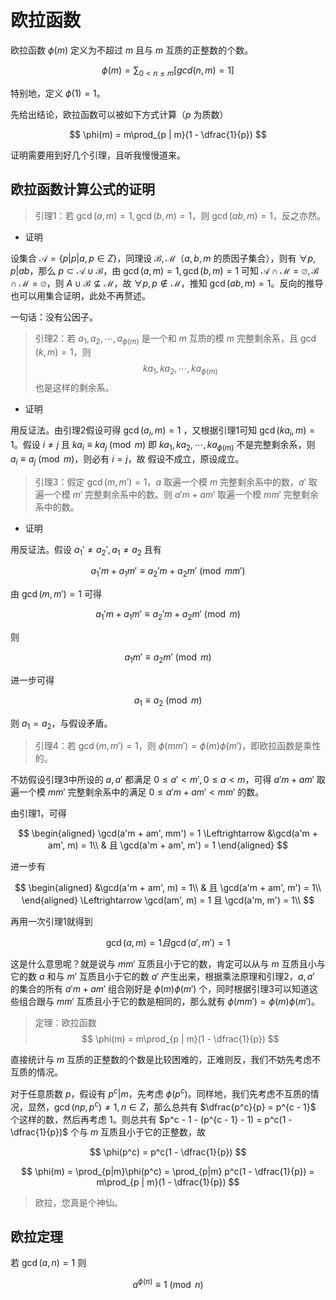 # 欧拉函数

欧拉函数 $\phi (m)$ 定义为不超过 $m$ 且与 $m$ 互质的正整数的个数。

$$
\phi(m) = \sum_{0 < n 
\le m}[gcd(n, m) = 1]
$$

特别地，定义 $\phi(1) = 1$。

先给出结论，欧拉函数可以被如下方式计算（$p$ 为质数）

$$
\phi(m) = m\prod_{p | m}(1 - \dfrac{1}{p})
$$

证明需要用到好几个引理，且听我慢慢道来。

## 欧拉函数计算公式的证明

> 引理1：若 $\gcd(a, m) = 1, \gcd(b, m) = 1$，则 $\gcd(ab, m) = 1$，反之亦然。

* 证明

设集合 $\mathcal{A} = \{p| p | a, p \in Z\}$，同理设 $\mathcal{B}, \mathcal{M}$（$a, b, m$ 的质因子集合），则有 $\forall p, p | ab$，那么 $p\subset \mathcal A\cup \mathcal B$，由 $\gcd(a, m) = 1, \gcd(b, m) = 1$ 可知 $\mathcal A \cap \mathcal M = \varnothing, \mathcal B \cap \mathcal M = \varnothing$，则 $A\cup \mathcal B \not\subseteq \mathcal{M}$，故 $\forall p, p \not\in \mathcal{M}$，推知 $\gcd(ab, m) = 1$。反向的推导也可以用集合证明，此处不再赘述。

一句话：没有公因子。

> 引理2：若 $a_1, a_2,\cdots, a_{\phi(m)}$ 是一个和 $m$ 互质的模 $m$ 完整剩余系，且 $\gcd(k, m) = 1$，则
> $$
ka_1, ka_2,\cdots, ka_{\phi(m)}
$$
> 也是这样的剩余系。

* 证明

用反证法。由引理2假设可得 $\gcd(a_i, m) = 1$ ，又根据引理1可知 $\gcd(ka_i, m) = 1$。假设 $i \neq j$ 且 $ka_i \equiv ka_j\pmod m$ 即 $ka_1, ka_2,\cdots, ka_{\phi(m)}$ 不是完整剩余系，则 $a_i \equiv a_j\pmod m$，则必有 $i = j$，故 假设不成立，原设成立。

 > 引理3：假定 $\gcd(m, m') = 1$，$a$ 取遍一个模 $m$ 完整剩余系中的数，$a'$ 取遍一个模 $m'$ 完整剩余系中的数。则 $a'm + am'$ 取遍一个模 $mm'$ 完整剩余系中的数。

 * 证明

用反证法。假设 $a_1' \neq a_2', a_1\neq a_2$ 且有

$$
a_1'm + a_1m' \equiv a_2'm + a_2m' \pmod{mm'}
$$

由 $\gcd(m, m') = 1$ 可得

$$
a_1'm + a_1m' \equiv a_2'm + a_2m' \pmod{m}
$$

则

$$
a_1m' \equiv a_2m'\pmod m
$$

进一步可得

$$
a_1\equiv a_2 \pmod m
$$

则 $a_1 = a_2$，与假设矛盾。

> 引理4：若 $\gcd(m, m') = 1$，则 $\phi(mm') = \phi(m)\phi(m')$，即欧拉函数是乘性的。

不妨假设引理3中所设的 $a,a'$ 都满足 $0 \le a' < m', 0 \le a < m$，可得 $a'm + am'$ 取遍一个模 $mm'$ 完整剩余系中的满足 $0 \le a'm + am' < mm'$ 的数。

由引理1，可得

$$
\begin{aligned}
    \gcd(a'm + am', mm') = 1 \Leftrightarrow 
    &\gcd(a'm + am', m) = 1\\
    & 且 \gcd(a'm + am', m') = 1
\end{aligned}
$$

进一步有

$$
\begin{aligned}
    &\gcd(a'm + am', m) = 1\\
    & 且 \gcd(a'm + am', m') = 1\\
\end{aligned}
\Leftrightarrow \gcd(am', m) = 1 且 \gcd(a'm, m') = 1\\
$$

再用一次引理1就得到

$$
\gcd(a, m) = 1 且 \gcd(a', m') = 1
$$

这是什么意思呢？就是说与 $mm'$ 互质且小于它的数，肯定可以从与 $m$ 互质且小与它的数 $a$ 和与 $m'$ 互质且小于它的数 $a'$ 产生出来，根据乘法原理和引理2，$a, a'$ 的集合的所有 $a'm + am'$ 组合刚好是 $\phi(m)\phi(m')$ 个，同时根据引理3可以知道这些组合跟与 $mm'$ 互质且小于它的数是相同的，那么就有 $\phi(mm') = \phi(m)\phi(m')$。

> 定理：欧拉函数
> $$
\phi(m) = m\prod_{p | m}(1 - \dfrac{1}{p})
$$

直接统计与 $m$ 互质的正整数的个数是比较困难的，正难则反，我们不妨先考虑不互质的情况。

对于任意质数 $p$，假设有 $p^c | m$，先考虑 $\phi(p^c)$。同样地，我们先考虑不互质的情况，显然，$\gcd(np, p^c) \neq 1, n\in Z$，那么总共有 $\dfrac{p^c}{p} = p^{c - 1}$ 个这样的数，然后再考虑 $1$。则总共有 $p^c - 1 - (p^{c - 1} - 1) = p^c(1 - \dfrac{1}{p})$ 个与 $m$ 互质且小于它的正整数，故

$$
\phi(p^c) = p^c(1 - \dfrac{1}{p})
$$

$$
\phi(m) = \prod_{p|m}\phi(p^c) = \prod_{p|m} p^c(1 - \dfrac{1}{p}) = m\prod_{p | m}(1 - \dfrac{1}{p})
$$

> 欧拉，您真是个神仙。

## 欧拉定理

若 $\gcd(a, n) = 1$ 则

$$
a^{\phi(n)} \equiv 1\pmod n
$$